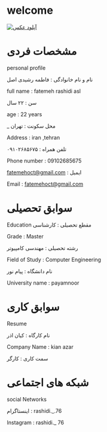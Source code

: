  # welcome
 
<a href="https://8pic.ir/" target="_blank" title="آپلود عکس"><img src="https://8pic.ir/uploads/Snapchat-528597393.jpg" border="0" alt="آپلود عکس"></a>
 

# مشخصات فردی 

 
personal profile


نام و نام خانوادگی : فاطمه رشیدی اصل

full name : fatemeh rashidi asl

سن : ۲۲ سال

age : 22 years

_ محل سکونت : تهران

Address : iran ,tehran

تلفن همراه : ۰۹۱۰۲۶۸۵۶۷۵

Phone number : 09102685675

fatemehoct@gmail.com : ایمیل

Email : fatemehoct@gmail.com


# سوابق تحصیلی 


Education
مقطع تحصیلی : کارشناسی




Grade : Master

رشته تحصیلی : مهندسی کامپیوتر

Field of Study : Computer Engineering

نام دانشگاه : پیام نور

University name : payamnoor

# سوابق کاری

Resume

نام کارگاه : کیان اذر


Company Name : kian azar

سمت کاری : کارگر 

# شبکه های اجتماعی
social Networks

اینستاگرام : rashidi._.76

Instagram : rashidi._ 76














































